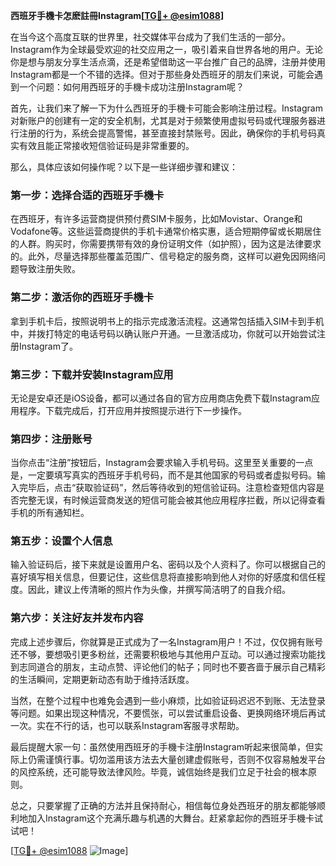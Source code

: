 **西班牙手機卡怎麽註冊Instagram[[TG💪+ @esim1088](https://t.me/s/esim1088)]**

在当今这个高度互联的世界里，社交媒体平台成为了我们生活的一部分。Instagram作为全球最受欢迎的社交应用之一，吸引着来自世界各地的用户。无论你是想与朋友分享生活点滴，还是希望借助这一平台推广自己的品牌，注册并使用Instagram都是一个不错的选择。但对于那些身处西班牙的朋友们来说，可能会遇到一个问题：如何用西班牙的手機卡成功注册Instagram呢？

首先，让我们来了解一下为什么西班牙的手機卡可能会影响注册过程。Instagram对新账户的创建有一定的安全机制，尤其是对于频繁使用虚拟号码或代理服务器进行注册的行为，系统会提高警惕，甚至直接封禁账号。因此，确保你的手机号码真实有效且能正常接收短信验证码是非常重要的。

那么，具体应该如何操作呢？以下是一些详细步骤和建议：

### 第一步：选择合适的西班牙手機卡

在西班牙，有许多运营商提供预付费SIM卡服务，比如Movistar、Orange和Vodafone等。这些运营商提供的手机卡通常价格实惠，适合短期停留或长期居住的人群。购买时，你需要携带有效的身份证明文件（如护照），因为这是法律要求的。此外，尽量选择那些覆盖范围广、信号稳定的服务商，这样可以避免因网络问题导致注册失败。

### 第二步：激活你的西班牙手機卡

拿到手机卡后，按照说明书上的指示完成激活流程。这通常包括插入SIM卡到手机中，并拨打特定的电话号码以确认账户开通。一旦激活成功，你就可以开始尝试注册Instagram了。

### 第三步：下载并安装Instagram应用

无论是安卓还是iOS设备，都可以通过各自的官方应用商店免费下载Instagram应用程序。下载完成后，打开应用并按照提示进行下一步操作。

### 第四步：注册账号

当你点击“注册”按钮后，Instagram会要求输入手机号码。这里至关重要的一点是，一定要填写真实的西班牙手机号码，而不是其他国家的号码或者虚拟号码。输入完毕后，点击“获取验证码”，然后等待收到的短信验证码。注意检查短信内容是否完整无误，有时候运营商发送的短信可能会被其他应用程序拦截，所以记得查看手机的所有通知栏。

### 第五步：设置个人信息

输入验证码后，接下来就是设置用户名、密码以及个人资料了。你可以根据自己的喜好填写相关信息，但要记住，这些信息将直接影响到他人对你的好感度和信任程度。因此，建议上传清晰的照片作为头像，并撰写简洁明了的自我介绍。

### 第六步：关注好友并发布内容

完成上述步骤后，你就算是正式成为了一名Instagram用户！不过，仅仅拥有账号还不够，要想吸引更多粉丝，还需要积极地与其他用户互动。可以通过搜索功能找到志同道合的朋友，主动点赞、评论他们的帖子；同时也不要吝啬于展示自己精彩的生活瞬间，定期更新动态有助于维持活跃度。

当然，在整个过程中也难免会遇到一些小麻烦，比如验证码迟迟不到账、无法登录等问题。如果出现这种情况，不要慌张，可以尝试重启设备、更换网络环境后再试一次。实在不行的话，也可以联系Instagram客服寻求帮助。

最后提醒大家一句：虽然使用西班牙的手機卡注册Instagram听起来很简单，但实际上仍需谨慎行事。切勿滥用该方法去大量创建虚假账号，否则不仅容易触发平台的风控系统，还可能导致法律风险。毕竟，诚信始终是我们立足于社会的根本原则。

总之，只要掌握了正确的方法并且保持耐心，相信每位身处西班牙的朋友都能够顺利地加入Instagram这个充满乐趣与机遇的大舞台。赶紧拿起你的西班牙手機卡试试吧！

[[TG💪+ @esim1088](https://t.me/s/esim1088) ![Image](https://i.postimg.cc/4NQfJmqS/Snipaste-2025-05-13-00-14-12.png)]